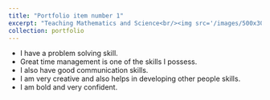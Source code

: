 ```yaml
---
title: "Portfolio item number 1"
excerpt: "Teaching Mathematics and Science<br/><img src='/images/500x300.png'>"
collection: portfolio
---
```


* I have a problem solving skill.
* Great time management is one of the skills I possess.
* I also have good communication skills.
* I am very creative and also helps in developing other people skills.
* I am bold and very confident.
